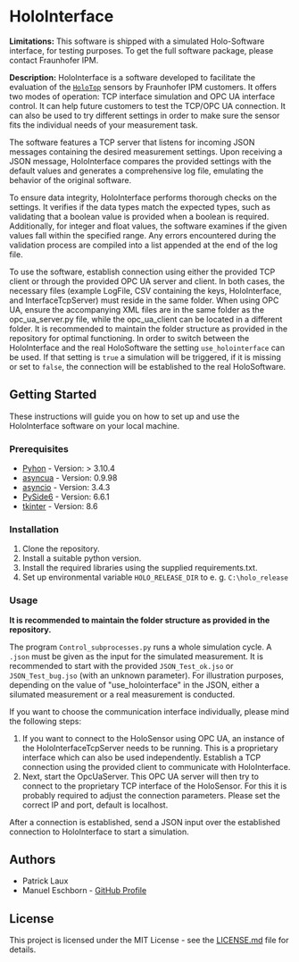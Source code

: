 # HoloInterface

**Limitations:** This software is shipped with a simulated Holo-Software interface, for testing purposes. To get the full software package, please contact Fraunhofer IPM.

**Description:** HoloInterface is a software developed to facilitate the evaluation of the [`HoloTop`](https://www.ipm.fraunhofer.de/en/bu/production-control-inline-measurement-techniques/systems/holo-top.html) sensors by Fraunhofer IPM customers. It offers two modes of operation: TCP interface simulation and OPC UA interface control. It can help future customers to test the TCP/OPC UA connection. It can also be used to try different settings in order to make sure the sensor fits the individual needs of your measurement task.

The software features a TCP server that listens for incoming JSON messages containing the desired measurement settings. Upon receiving a JSON message, HoloInterface compares the provided settings with the default values and generates a comprehensive log file, emulating the behavior of the original software.

To ensure data integrity, HoloInterface performs thorough checks on the settings. It verifies if the data types match the expected types, such as validating that a boolean value is provided when a boolean is required. Additionally, for integer and float values, the software examines if the given values fall within the specified range. Any errors encountered during the validation process are compiled into a list appended at the end of the log file.

To use the software, establish connection using either the provided TCP client or through the provided OPC UA server and client. In both cases, the necessary files (example LogFile, CSV containing the keys, HoloInterface, and InterfaceTcpServer) must reside in the same folder. When using OPC UA, ensure the accompanying XML files are in the same folder as the opc_ua_server.py file, while the opc_ua_client can be located in a different folder. It is recommended to maintain the folder structure as provided in the repository for optimal functioning. In order to switch between the HoloInterface and the real HoloSoftware the setting `use_holointerface` can be used. If that setting is `true` a simulation will be triggered, if it is missing or set to `false`, the connection will be established to the real HoloSoftware. 

## Getting Started

These instructions will guide you on how to set up and use the HoloInterface software on your local machine.

### Prerequisites

- [Pyhon](https://www.python.org/) - Version: > 3.10.4
- [asyncua](https://github.com/FreeOpcUa/opcua-asyncio) - Version: 0.9.98
- [asyncio](https://docs.python.org/3/library/asyncio.html) - Version: 3.4.3
- [PySide6](https://doc.qt.io/qtforpython-6/) - Version: 6.6.1
- [tkinter](https://docs.python.org/3/library/tkinter.html) - Version: 8.6

### Installation

1. Clone the repository.
2. Install a suitable python version.
3. Install the required libraries using the supplied requirements.txt.
4. Set up environmental variable `HOLO_RELEASE_DIR` to e. g. `C:\holo_release`

### Usage
**It is recommended to maintain the folder structure as provided in the repository.**

The program `Control_subprocesses.py` runs a whole simulation cycle. A `.json` must be given as the input for the simulated measurement. It is recommended to start with the provided `JSON_Test_ok.jso` or `JSON_Test_bug.jso` (with an unknown parameter). 
For illustration purposes, depending on the value of "use_holointerface" in the JSON, either a silumated measurement or a real measurement is conducted.

If you want to choose the communication interface individually, please mind the following steps:
1. If you want to connect to the HoloSensor using OPC UA, an instance of the HoloInterfaceTcpServer needs to be running. This is a proprietary interface which can also be used independently. Establish a TCP connection using the provided client to communicate with HoloInterface. 
2. Next, start the OpcUaServer. This OPC UA server will then try to connect to the proprietary TCP interface of the HoloSensor. For this it is probably required to adjust the connection parameters. Please set the correct IP and port, default is localhost.

After a connection is established, send a JSON input over the established connection to HoloInterface to start a simulation.

## Authors

- Patrick Laux
- Manuel Eschborn - [GitHub Profile](https://github.com/ElManu93)

## License

This project is licensed under the MIT License - see the [LICENSE.md](link_to_license_file) file for details.
